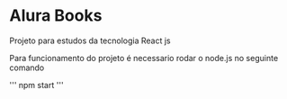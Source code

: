 <h1>Alura Books</h1>
<p>Projeto para estudos da tecnologia React js</p>
<p>Para funcionamento do projeto é necessario rodar o node.js no seguinte comando</p>
'''
npm start
'''
